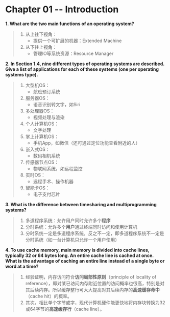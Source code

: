 # Chapter 01 -- Introduction

**1. What are the two main functions of an operating system?**

> 1. 从上往下视角：
>     * 提供一个可扩展的机器：Extended Machine
> 2. 从下往上视角：
>     * 管理IO等系统资源：Resource Manager


**2. In Section 1.4, nine different types of operating systems are described. Give a list of applications for each of these systems (one per operating systems type).**

> 1. 大型机OS：
>     * 航班预订系统
> 2. 服务器OS：
>     * 语音识别转文字，如Siri
> 3. 多处理器OS：
>     * 视频处理与渲染
> 4. 个人计算机OS：
>     * 文字处理
> 5. 掌上计算机OS：
>     * 手机App，如微信（还可通过定位功能查看附近的人）
> 6. 嵌入式OS：
>     * 数码相机系统
> 7. 传感器节点OS：
>     * 物联网系统，如远程监控
> 8. 实时OS：
>     * 远程手术、操作机器
> 9. 智能卡OS：
>     * 电子支付芯片

**3. What is the difference between timesharing and multiprogramming systems?**

>1. 多道程序系统：允许用户同时允许多个**程序**
>2. 分时系统：允许多个**用户**通过终端同时访问和使用计算机
>3. 分时系统一定是多道程序系统，反之不一定，即多道程序系统不一定是分时系统（如一台计算机只允许一个用户使用）

**4. To use cache memory, main memory is divided into cache lines, typically 32 or 64 bytes long. An entire cache line is cached at once. What is the advantage of caching an entire line instead of a single byte or word at a time?**

>1. 经验证明，内存访问符合**访问局部性原则**（principle of locality of reference），即对某已访问内存附近位置的访问概率也很高，特别是对其后续内存。所以缓存整行可大大提高对其后续内存的**高速缓存命中**（cache hit）的概率。
>2. 其次，相比单个字节或字，现代计算机硬件能更快地将内存块转换为32或64字节的**高速缓存行**（cache line）。



